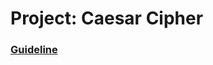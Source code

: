 # Project: Caesar Cipher

### [Guideline](https://www.theodinproject.com/lessons/ruby-caesar-cipher)
